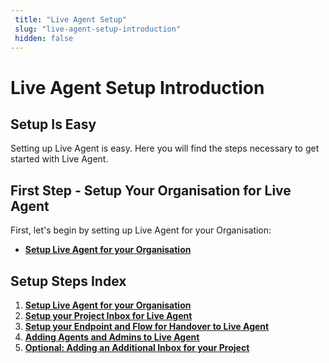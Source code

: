 ```yaml
---
 title: "Live Agent Setup" 
 slug: "live-agent-setup-introduction" 
 hidden: false 
---
```

# Live Agent Setup Introduction

## Setup Is Easy
<div class="divider"></div>
Setting up Live Agent is easy. Here you will find the steps necessary to get started with Live Agent.

## First Step - Setup Your Organisation for Live Agent
<div class="divider"></div>
First, let's begin by setting up Live Agent for your Organisation:

- [**Setup Live Agent for your Organisation**]({{config.site_url}}ai/handover-providers/live-agent-setup/live-agent-setup-org/)

## Setup Steps Index
<div class="divider"></div>

1. [**Setup Live Agent for your Organisation**]({{config.site_url}}ai/handover-providers/live-agent-setup/live-agent-setup-org/)
2. [**Setup your Project Inbox for Live Agent**]({{config.site_url}}ai/handover-providers/live-agent-setup/live-agent-setup-inbox/)
3. [**Setup your Endpoint and Flow for Handover to Live Agent**]({{config.site_url}}ai/handover-providers/live-agent-setup/live-agent-setup-handover/)
4. [**Adding Agents and Admins to Live Agent**]({{config.site_url}}ai/handover-providers/live-agent-setup/live-agent-setup-agents/)
5. [**Optional: Adding an Additional Inbox for your Project**]({{config.site_url}}ai/handover-providers/live-agent-setup/live-agent-setup-additional-inbox/)